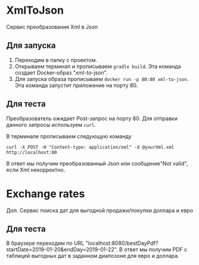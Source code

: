 # XmlToJson
Сервис преобразования Xml в Json
## Для запуска


1. Переходим в папку c проектом.
2. Открываем терминал и прописываем ```gradle build```. Эта команда создает Docker-образ 
"xml-to-json".
3. Для запуска образа прописываем ```docker run -p 80:80 xml-to-json```. Эта команда запустит приложение на порту 80.

## Для теста

Преобразователь ожидает Post-запрос на порту 80. Для отправки данного запросы используем
```curl```.

В терминале прописываем следующую команду
```
curl -X POST -H "Content-type: application/xml" -d @yourXml.xml http://localhost:80
```
В ответ мы получим преобразованный Json или сообщение"Not valid", если Xml некорректно.
# Exchange rates
Доп. Сервис поиска дат для выгодной продажи/покупки доллара и евро

## Для теста
В браузере переходим по URL "localhost:8080/bestDayPdf?startDate=2019-01-20&endDay=2019-01-22".
В ответ мы получим PDF с таблицей выгодных дат в заданном диапозоне для евро и доллара.
